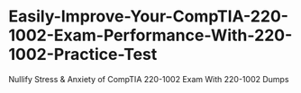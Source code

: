 # Easily-Improve-Your-CompTIA-220-1002-Exam-Performance-With-220-1002-Practice-Test
Nullify Stress &amp; Anxiety of CompTIA 220-1002 Exam With 220-1002 Dumps

